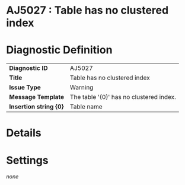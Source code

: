 # AJ5027 : Table has no clustered index

# Diagnostic Definition

<table>
  <tr>
    <td class="header"><b>Diagnostic ID</b></td>
    <td>AJ5027</td>
  </tr>
  <tr>
    <td class="header"><b>Title</b></td>
    <td>Table has no clustered index</td>
  </tr>
  <tr>
    <td class="header"><b>Issue Type</b></td>
    <td>Warning</td>
  </tr>
  <tr>
    <td class="header"><b>Message Template</b></td>
    <td>The table '{0}' has no clustered index.</td>
  </tr>
    <tr>
    <td class="header"><b>Insertion string {0}</b></td>
    <td>Table name</td>
  </tr>

</table>

# Details



# Settings

*none*

